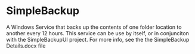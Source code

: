 # SimpleBackup
A Windows Service that backs up the contents of one folder location to another every 12 hours.
This service can be use by itself, or in conjunciton with the SimpleBackupUI project.
For more info, see the the SimpleBackup Details.docx file
